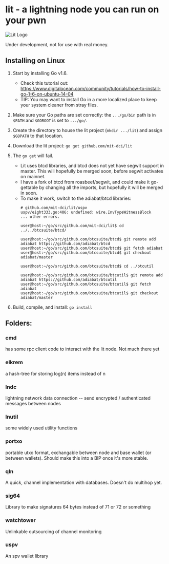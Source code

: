 # lit - a lightning node you can run on your pwn
![Lit Logo](litlogo145.png)

Under development, not for use with real money.

## Installing on Linux 

1. Start by installing Go v1.6. 
   * Check this tutorial out: <https://www.digitalocean.com/community/tutorials/how-to-install-go-1-6-on-ubuntu-14-04>
   * TIP: You may want to install Go in a more localized place to keep your system cleaner from stray files.
3. Make sure your Go paths are set correctly: the `.../go/bin` path is in `$PATH` and `$GOROOT` is set to `.../go/`.

3. Create the directory to house the lit project (`mkdir .../lit`) and assign `$GOPATH` to that location.

3. Download the lit project: `go get github.com/mit-dci/lit`

4. The `go get` will fail. 
   * Lit uses btcd libraries, and btcd does not yet have segwit support in master.  This will hopefully be merged soon, before segwit activates on mainnet.
   * I have a fork of btcd from roasbeef/segwit, and could make it go-gettable by changing all the imports, but hopefully it will be merged in soon.
   * To make it work, switch to the adiabat/btcd libraries:          
        ```
        # github.com/mit-dci/lit/uspv
        uspv/eight333.go:406: undefined: wire.InvTypeWitnessBlock
        ... other errors.

        user@host:~/go/src/github.com/mit-dci/lit$ cd ../../btcsuite/btcd/

        user@host:~/go/src/github.com/btcsuite/btcd$ git remote add adiabat https://github.com/adiabat/btcd
        user@host:~/go/src/github.com/btcsuite/btcd$ git fetch adiabat
        user@host:~/go/src/github.com/btcsuite/btcd$ git checkout adiabat/master

        user@host:~/go/src/github.com/btcsuite/btcd$ cd ../btcutil

        user@host:~/go/src/github.com/btcsuite/btcutil$ git remote add adiabat https://github.com/adiabat/btcutil
        user@host:~/go/src/github.com/btcsuite/btcutil$ git fetch adiabat
        user@host:~/go/src/github.com/btcsuite/btcutil$ git checkout adiabat/master
        ```
5. Build, compile, and install: `go install`

## Folders:

### cmd
has some rpc client code to interact with the lit node.  Not much there yet

### elkrem
a hash-tree for storing log(n) items instead of n

### lndc
lightning network data connection -- send encrypted / authenticated messages between nodes

### lnutil
some widely used utility functions

### portxo
portable utxo format, exchangable between node and base wallet (or between wallets).  Should make this into a BIP once it's more stable.

### qln
A quick, channel implementation with databases.  Doesn't do multihop yet.

### sig64
Library to make signatures 64 bytes instead of 71 or 72 or something

### watchtower
Unlinkable outsourcing of channel monitoring

### uspv
An spv wallet library
